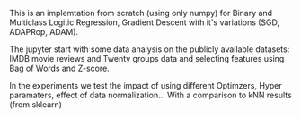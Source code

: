 
This is an implemtation from scratch (using only numpy) for Binary and Multiclass Logitic Regression, Gradient Descent with it's variations (SGD, ADAPRop, ADAM). 

The jupyter start with some data analysis on the publicly available datasets: IMDB movie reviews and Twenty groups data and selecting features using Bag of Words and Z-score.

In the experiments we test the impact of using different Optimzers, Hyper paramaters, effect of data normalization... With a comparison to kNN results (from sklearn)


